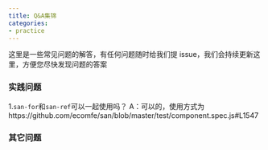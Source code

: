 ```yaml
---
title: Q&A集锦
categories:
- practice
---
```


这里是一些常见问题的解答，有任何问题随时给我们提 issue，我们会持续更新这里，方便您尽快发现问题的答案

### 实践问题

1.`san-for`和`san-ref`可以一起使用吗？
A：可以的，使用方式为https://github.com/ecomfe/san/blob/master/test/component.spec.js#L1547

### 其它问题

























